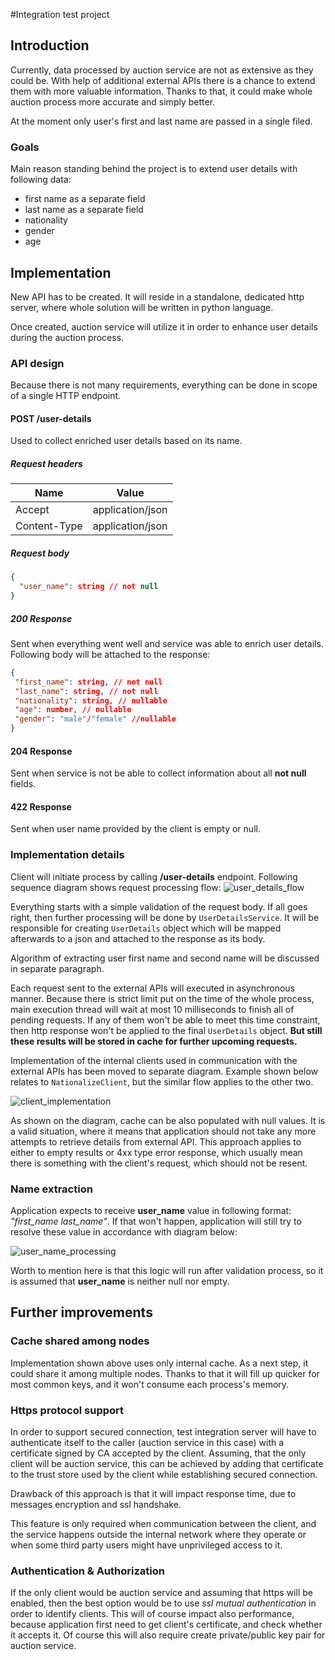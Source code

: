 #Integration test project

## Introduction
Currently, data processed by auction service are not as extensive as they could be. With help of additional external
APIs there is a chance to extend them with more valuable information. Thanks to that, it could make whole auction process
more accurate and simply better. 

At the moment only user's first and last name are passed in a single filed. 

### Goals
Main reason standing behind the project is to extend user details with following data:
* first name as a separate field
* last name as a separate field
* nationality
* gender
* age 

## Implementation
New API has to be created. It will reside in a standalone, dedicated http server, where whole solution will be 
written in python language.

Once created, auction service will utilize it in order to enhance user details during the auction process.

### API design
Because there is not many requirements, everything can be done in scope of a single HTTP endpoint.

#### POST /user-details
Used to collect enriched user details based on its name.

##### Request headers
|Name|Value|
|----|-----|
|Accept|application/json|
|Content-Type|application/json|

##### Request body
```json
{
  "user_name": string // not null
}
```
##### 200 Response
Sent when everything went well and service was able to enrich user details. Following body will be attached to the 
response:
```json
{
 "first_name": string, // not null
 "last_name": string, // not null
 "nationality": string, // nullable
 "age": number, // nullable
 "gender": "male"/"female" //nullable
}
```
#### 204 Response
Sent when service is not be able to collect information about all **not null** fields.

#### 422 Response
Sent when user name provided by the client is empty or null.

### Implementation details
Client will initiate process by calling **/user-details** endpoint. Following sequence diagram shows request processing flow:
![user_details_flow](./uml/user_details_flow.png)

Everything starts with a simple validation of the request body. If all goes right, then further processing will
be done by ```UserDetailsService```. It will be responsible for creating ```UserDetails``` object which will be mapped 
afterwards to a json and attached to the response as its body.

Algorithm of extracting user first name and second name will be discussed in separate paragraph.

Each request sent to the external APIs will executed in asynchronous manner. Because there is strict limit
put on the time of the whole process, main execution thread will wait at most 10 milliseconds to finish all of pending requests. 
If any of them won't be able to meet this time constraint, then http response won't be applied to the final ```UserDetails``` object.
**But still these results will be stored in cache for further upcoming requests.**

Implementation of the internal clients used in communication with the external APIs has been moved to separate
diagram. Example shown below relates to ```NationalizeClient```, but the similar flow applies to the other two.

![client_implementation](./uml/client_implementation.png)

As shown on the diagram, cache can be also populated with null values. It is a valid situation, where it means that application 
should not take any more attempts to retrieve details from external API.
This approach applies to either to empty results or 4xx type error response, which usually mean there is something 
with the client's request, which should not be resent.

### Name extraction
Application expects to receive **user_name** value in following format: *"first_name last_name"*.
If that won't happen, application will still try to resolve these value in accordance with diagram below:

![user_name_processing](./uml/user_name_processing.png)

Worth to mention here is that this logic will run after validation process, so it is assumed that **user_name** is neither 
null nor empty.

## Further improvements

### Cache shared among nodes
Implementation shown above uses only internal cache. As a next step, it could share it among multiple nodes. Thanks
to that it will fill up quicker for most common keys, and it won't consume each process's memory.

### Https protocol support
In order to support secured connection, test integration server will have to authenticate itself to the caller
(auction service in this case) with a certificate signed by CA accepted by the client. Assuming, that the only client
will be auction service, this can be achieved by adding that certificate to the trust store used by the client while
establishing secured connection.

Drawback of this approach is that it will impact response time, due to messages encryption and ssl handshake.

This feature is only required when communication between the client, and the service happens outside the internal 
network where they operate or when some third party users might have unprivileged access to it.

### Authentication & Authorization
If the only client would be auction service and assuming that https will be enabled, then the best option would be 
to use *ssl mutual authentication* in order to identify clients. This will of course impact also performance, because
application first need to get client's certificate, and check whether it accepts it. Of course this will also require
create private/public key pair for auction service.
